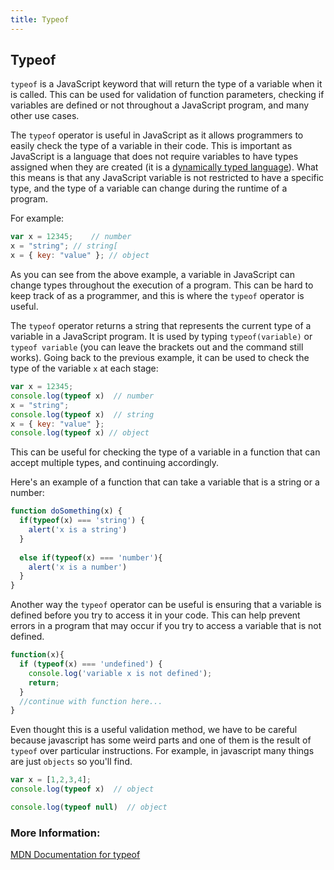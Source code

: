 ```yaml
---
title: Typeof
---
```

## Typeof

`typeof` is a JavaScript keyword that will return the type of a variable when it is called. This can be used for validation of function parameters, checking if variables are defined or not throughout a JavaScript program, and many other use cases.

The `typeof` operator is useful in JavaScript as it allows programmers to easily check the type of a variable in their code. This is important as JavaScript is a language that does not require variables to have types assigned when they are created (it is a <a href='https://stackoverflow.com/questions/2690544/what-is-the-difference-between-a-strongly-typed-language-and-a-statically-typed' target='_blank' rel='nofollow'>dynamically typed language</a>). What this means is that any JavaScript variable is not restricted to have a specific type, and the type of a variable can change during the runtime of a program.

For example:
```javascript
var x = 12345;    // number
x = "string"; // string[
x = { key: "value" }; // object
```

As you can see from the above example, a variable in JavaScript can change types throughout the execution of a program. This can be hard to keep track of as a programmer, and this is where the `typeof` operator is useful.

The `typeof` operator returns a string that represents the current type of a variable in a JavaScript program. It is used by typing `typeof(variable)` or `typeof variable` (you can leave the brackets out and the command still works). Going back to the previous example, it can be used to check the type of the variable `x` at each stage:

```javascript
var x = 12345; 
console.log(typeof x)  // number
x = "string"; 
console.log(typeof x)  // string
x = { key: "value" };
console.log(typeof x) // object
```

This can be useful for checking the type of a variable in a function that can accept multiple types, and continuing accordingly.

Here's an example of a function that can take a variable that is a string or a number:
```javascript
function doSomething(x) {
  if(typeof(x) === 'string') {
    alert('x is a string')
  }
  
  else if(typeof(x) === 'number'){
    alert('x is a number')
  }
}
```

Another way the `typeof` operator can be useful is ensuring that a variable is defined before you try to access it in your code. This can help prevent errors in a program that may occur if you try to access a variable that is not defined.

```javascript
function(x){
  if (typeof(x) === 'undefined') {
    console.log('variable x is not defined');
    return;
  }
  //continue with function here...
}
```

Even thought this is a useful validation method, we have to be careful because javascript has some weird parts and one of them is the result of `typeof` over particular instructions. For example, in javascript many things are just `objects` so you'll find.

```javascript
var x = [1,2,3,4]; 
console.log(typeof x)  // object

console.log(typeof null)  // object

```


### More Information:
<a href='https://developer.mozilla.org/en-US/docs/Web/JavaScript/Reference/Operators/typeof' target='_blank' rel='nofollow'>MDN Documentation for typeof</a> 
